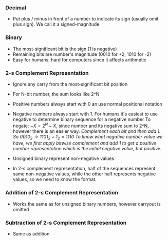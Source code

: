 ### Decimal
- Put plus / minus in front of a number to indicate its sign (usually omit plus sign). We call it a signed-magnitude

### Binary
- The most-significant bit is the sign (1 is negative)
- Remaining bits are number's magnitude (0010 for +2, 1010 for -2)
- Easy for humans, hard for computers since it affects arithmetic


### 2-s Complement Representation
- Ignore any carry from the most-significant bit position
- For N-bit number, the sum looks like 2^N 
- Positive numbers always start with 0 an use normal positional notation
- Negative numbers always start with 1.
	For humans it's easiest to use negative to determine binary sequence for a negative number
	To negate: $-X = 2^N - X$, since number and its negative sum to 2^N, however there is an easier way.
	*Complement each bit and then add 1.
	So $0010_{2} \to 1101_{2} + 1_{2} = 1110$*
	*To know what negative number value we have, we first apply bitwise complement and add 1 to get a positive number representation which is the initial negative value, but positive.*

 - Unsigned binary represent non-negative values
 - In 2-s complement representation, half of the sequences represent same non-negative values, while the other half represents negative values, so we need to know the format.

### Addition of 2-s Complement Representation

- Works the same as for unsigned binary numbers, however carryout is omitted 

### Subtraction of 2-s Complement Representation

- Same as addition 